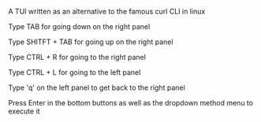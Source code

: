 A TUI written as an alternative to the famous curl CLI in linux

Type TAB for going down on the right panel

Type SHITFT + TAB for going up on the right panel

Type CTRL + R for going to the right panel

Type CTRL + L for going to the left panel

Type 'q' on the left panel to get back to the right panel

Press Enter in the bottom buttons as well as the dropdown method menu to execute it
